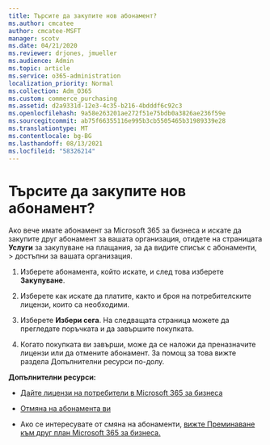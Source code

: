 ```yaml
---
title: Търсите да закупите нов абонамент?
ms.author: cmcatee
author: cmcatee-MSFT
manager: scotv
ms.date: 04/21/2020
ms.reviewer: drjones, jmueller
ms.audience: Admin
ms.topic: article
ms.service: o365-administration
localization_priority: Normal
ms.collection: Adm_O365
ms.custom: commerce_purchasing
ms.assetid: d2a9331d-12e3-4c35-b216-4bdddf6c92c3
ms.openlocfilehash: 9a58e263201ae272f51e75bdb0a3826ae236f59e
ms.sourcegitcommit: ab75f66355116e995b3cb5505465b31989339e28
ms.translationtype: MT
ms.contentlocale: bg-BG
ms.lasthandoff: 08/13/2021
ms.locfileid: "58326214"
---
```

# <a name="looking-to-buy-a-new-subscription"></a>Търсите да закупите нов абонамент?

Ако вече имате абонамент за Microsoft 365 за бизнеса и искате да закупите друг абонамент за вашата организация, отидете на страницата **Услуги** за закупуване на плащания, за да видите списък с абонаменти, \> [](https://go.microsoft.com/fwlink/p/?linkid=868433) достъпни за вашата организация.
 
1. Изберете абонамента, който искате, и след това изберете **Закупуване**.

2. Изберете как искате да платите, както и броя на потребителските лицензи, които са необходими.

3. Изберете **Избери сега**. На следващата страница можете да прегледате поръчката и да завършите покупката.

4. Когато покупката ви завърши, може да се наложи да преназначите лицензи или да отмените абонамент. За помощ за това вижте раздела Допълнителни ресурси по-долу.

 **Допълнителни ресурси:**
  
- [Дайте лицензи на потребители в Microsoft 365 за бизнеса](https://docs.microsoft.com/microsoft-365/admin/add-users/add-users)
    
- [Отмяна на абонамента ви](https://docs.microsoft.com/microsoft-365/commerce/subscriptions/cancel-your-subscription)
    
- Ако се интересувате от смяна на абонаменти, [вижте Преминаване към друг план Microsoft 365 за бизнеса.](https://docs.microsoft.com/microsoft-365/commerce/subscriptions/switch-to-a-different-plan)